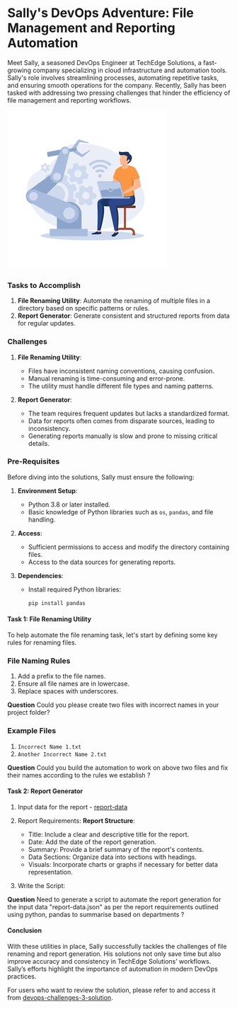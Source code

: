 # Sally's DevOps Adventure: File Management and Reporting Automation

Meet Sally, a seasoned DevOps Engineer at TechEdge Solutions, a fast-growing company specializing in cloud infrastructure and automation tools. Sally's role involves streamlining processes, automating repetitive tasks, and ensuring smooth operations for the company. Recently, Sally has been tasked with addressing two pressing challenges that hinder the efficiency of file management and reporting workflows.

![automate](images/automate.jpeg)

### Tasks to Accomplish

1. **File Renaming Utility**: Automate the renaming of multiple files in a directory based on specific patterns or rules.
2. **Report Generator**: Generate consistent and structured reports from data for regular updates.

### Challenges

1. **File Renaming Utility**:
   - Files have inconsistent naming conventions, causing confusion.
   - Manual renaming is time-consuming and error-prone.
   - The utility must handle different file types and naming patterns.

2. **Report Generator**:
   - The team requires frequent updates but lacks a standardized format.
   - Data for reports often comes from disparate sources, leading to inconsistency.
   - Generating reports manually is slow and prone to missing critical details.

### Pre-Requisites

Before diving into the solutions, Sally must ensure the following:

1. **Environment Setup**:
   - Python 3.8 or later installed.
   - Basic knowledge of Python libraries such as `os`, `pandas`, and file handling.

2. **Access**:
   - Sufficient permissions to access and modify the directory containing files.
   - Access to the data sources for generating reports.

3. **Dependencies**:
   - Install required Python libraries:
     ```bash
     pip install pandas
     ```

#### Task 1: File Renaming Utility

To help automate the file renaming task, let's start by defining some key rules for renaming files. 

### File Naming Rules

1. Add a prefix to the file names.
2. Ensure all file names are in lowercase.
3. Replace spaces with underscores.

**Question**
Could you please create two files with incorrect names in your project folder? 

### Example Files

1. `Incorrect Name 1.txt`
2. `Another Incorrect Name 2.txt`

**Question**
Could you build the automation to work on above two files and fix their names according to the rules we establish ?

####  Task 2: Report Generator

1. Input data for the report - [report-data](data/report-data.json)

2. Report Requirements:
**Report Structure**:
    - Title: Include a clear and descriptive title for the report.
    - Date: Add the date of the report generation.
    - Summary: Provide a brief summary of the report's contents.
    - Data Sections: Organize data into sections with headings.
    - Visuals: Incorporate charts or graphs if necessary for better data representation.
  

3. Write the Script:

**Question**
Need to generate a script to automate the report generation for the input data "report-data.json" as per the  report requirements outlined using python, pandas to summarise based on departments ?


#### Conclusion

With these utilities in place, Sally successfully tackles the challenges of file renaming and report generation. His solutions not only save time but also improve accuracy and consistency in TechEdge Solutions’ workflows. Sally’s efforts highlight the importance of automation in modern DevOps practices.

For users who want to review the solution, please refer to and access it from [devops-challenges-3-solution](devops-challenges-3-solution.md).